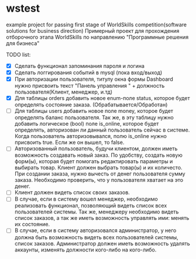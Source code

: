 # wstest
example project for passing first stage of WorldSkills competition(software solutions for business direction)
Примерный проект для прохождения отборочного этапа WorldSkills по направлению "Программные решения для бизнеса"


TODO list:
- [x] Сделать функционал запоминания пароля и логина 
- [x] Сделать логгирования событий в mysql (пока вход/выход)
- [x] При авторизации пользователя, титулу окна формы Dashboard нужно присвоить текст "Панель управления " + должность пользователя(Клиент, менеджер, и.тд)
- [x] Для таблицы orders добавить новое enum-поле status, которое будет определять состояние заказа. (Обрабатывается/Обработан)
- [ ] Для таблицы users добавить новое поле money, которое будет определять баланс пользователя. Так же, в эту таблицу нужно добавить логическое (bool) поле is_online, которое будет определять, авторизован ли данный пользователь сейчас в системе. Когда пользователь авторизовывался, полю is_online нужно присвоить true. Если же он вышел, то false.
- [ ] Авторизованный пользователь, будучи клиентом, должен иметь возможность создавать новый заказ. По удобству, создать новую форм(ы), которая будет помогать редактировать параметры и выбирать товар. Клиент должен выбрать товар(ы) и их количесто. При создании заказа, нужно вычесть от денег пользователя сумму заказа. Необходимо проверить, что у пользователя хватает на это денег.
- [ ] Клиент должен видеть список своих заказов.
- [ ] В случае, если в систему вошел менеджер, необходимо реализовать функционал, позволяющий видеть список всех пользователей системы. Так же, менеджеру необходимо видеть список заказов, а так же иметь возможность управлять ими: менять их состояние.
- [ ] В случае, если в систему авторизовался администратор, у него должна быть возможность видеть всех пользователей системы, список заказов. Администратор должен иметь возможность удалять аккаунты, изменять должности кого-либо на кого-либо.
